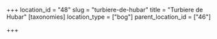 +++
location_id = "48"
slug = "turbiere-de-hubar"
title = "Turbiere de Hubar"
[taxonomies]
location_type = ["bog"]
parent_location_id = ["46"]

+++


